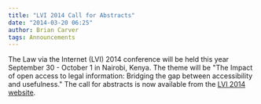 ```yaml
---
title: "LVI 2014 Call for Abstracts"
date: "2014-03-20 06:25"
author: Brian Carver
tags: Announcements
---
```


The Law via the Internet (LVI) 2014 conference will be held this year
September 30 - October 1 in Nairobi, Kenya. The theme will be "The
Impact of open access to legal information: Bridging the gap between
accessibility and usefulness." The call for abstracts is now available
from the [LVI 2014 website](http://www.kenyalaw.org/LVI2014/).

